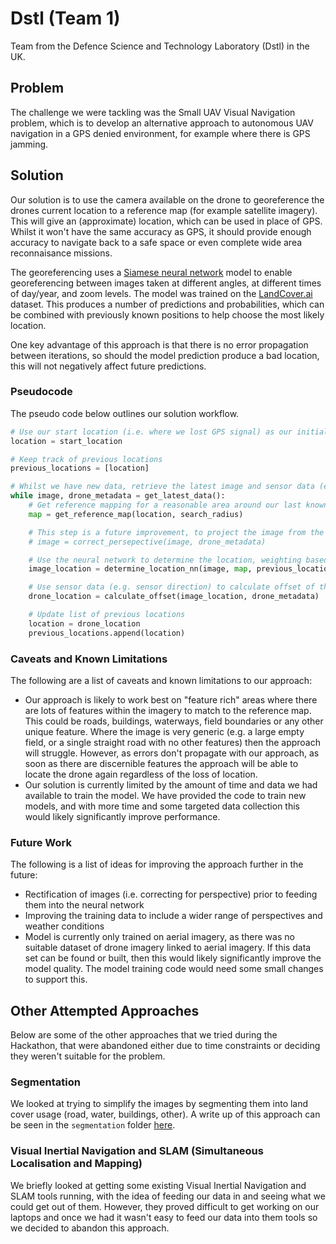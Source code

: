 # Dstl (Team 1)

Team from the Defence Science and Technology Laboratory (Dstl) in the UK.

## Problem

The challenge we were tackling was the Small UAV Visual Navigation problem, which is to develop an alternative approach to autonomous UAV navigation in a GPS denied environment, for example where there is GPS jamming.

## Solution

Our solution is to use the camera available on the drone to georeference the drones current location to a reference map (for example satellite imagery). This will give an (approximate) location, which can be used in place of GPS. Whilst it won't have the same accuracy as GPS, it should provide enough accuracy to navigate back to a safe space or even complete wide area reconnaisance missions.

The georeferencing uses a [Siamese neural network](https://en.wikipedia.org/wiki/Siamese_neural_network) model to enable georeferencing between images taken at different angles, at different times of day/year, and zoom levels. The model was trained on the [LandCover.ai](https://landcover.ai.linuxpolska.com/) dataset. This produces a number of predictions and probabilities, which can be combined with previously known positions to help choose the most likely location.

One key advantage of this approach is that there is no error propagation between iterations, so should the model prediction produce a bad location, this will not negatively affect future predictions.

### Pseudocode

The pseudo code below outlines our solution workflow.

```python
# Use our start location (i.e. where we lost GPS signal) as our initial starting point
location = start_location

# Keep track of previous locations
previous_locations = [location]

# Whilst we have new data, retrieve the latest image and sensor data (e.g. altimeter, yaw, pitch, roll)
while image, drone_metadata = get_latest_data():
    # Get reference mapping for a reasonable area around our last known location
    map = get_reference_map(location, search_radius)

    # This step is a future improvement, to project the image from the camera into an orthogonal (i.e. overhead) image
    # image = correct_persepective(image, drone_metadata)

    # Use the neural network to determine the location, weighting based on the last 5 locations
    image_location = determine_location_nn(image, map, previous_locations[-5:])

    # Use sensor data (e.g. sensor direction) to calculate offset of the image compared to drone and account for this
    drone_location = calculate_offset(image_location, drone_metadata)

    # Update list of previous locations
    location = drone_location
    previous_locations.append(location)
```

### Caveats and Known Limitations

The following are a list of caveats and known limitations to our approach:

* Our approach is likely to work best on "feature rich" areas where there are lots of features within the imagery to match to the reference map. This could be roads, buildings, waterways, field boundaries or any other unique feature. Where the image is very generic (e.g. a large empty field, or a single straight road with no other features) then the approach will struggle. However, as errors don't propagate with our approach, as soon as there are discernible features the approach will be able to locate the drone again regardless of the loss of location.
* Our solution is currently limited by the amount of time and data we had available to train the model. We have provided the code to train new models, and with more time and some targeted data collection this would likely significantly improve performance.

### Future Work

The following is a list of ideas for improving the approach further in the future:

* Rectification of images (i.e. correcting for perspective) prior to feeding them into the neural network
* Improving the training data to include a wider range of perspectives and weather conditions
* Model is currently only trained on aerial imagery, as there was no suitable dataset of drone imagery linked to aerial imagery. If this data set can be found or built, then this would likely significantly improve the model quality. The model training code would need some small changes to support this.

## Other Attempted Approaches

Below are some of the other approaches that we tried during the Hackathon, that were abandoned either due to time constraints or deciding they weren't suitable for the problem.

### Segmentation

We looked at trying to simplify the images by segmenting them into land cover usage (road, water, buildings, other). A write up of this approach can be seen in the `segmentation` folder [here](segmentation/README.md).

### Visual Inertial Navigation and SLAM (Simultaneous Localisation and Mapping)

We briefly looked at getting some existing Visual Inertial Navigation and SLAM tools running, with the idea of feeding our data in and seeing what we could get out of them. However, they proved difficult to get working on our laptops and once we had it wasn't easy to feed our data into them tools so we decided to abandon this approach.